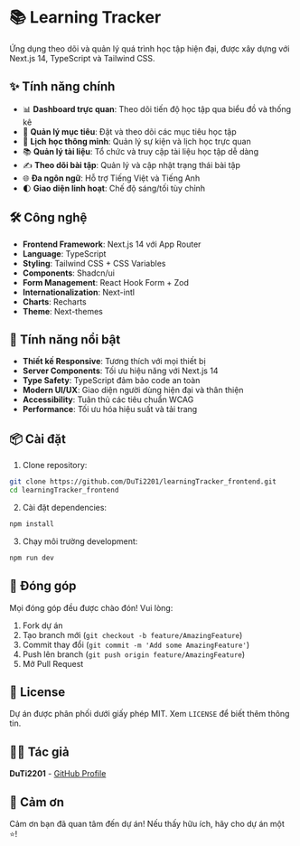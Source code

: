 # 📚 Learning Tracker

Ứng dụng theo dõi và quản lý quá trình học tập hiện đại, được xây dựng với Next.js 14, TypeScript và Tailwind CSS.

## ✨ Tính năng chính

- 📊 **Dashboard trực quan**: Theo dõi tiến độ học tập qua biểu đồ và thống kê
- 🎯 **Quản lý mục tiêu**: Đặt và theo dõi các mục tiêu học tập
- 📅 **Lịch học thông minh**: Quản lý sự kiện và lịch học trực quan
- 📚 **Quản lý tài liệu**: Tổ chức và truy cập tài liệu học tập dễ dàng
- ✍️ **Theo dõi bài tập**: Quản lý và cập nhật trạng thái bài tập
- 🌐 **Đa ngôn ngữ**: Hỗ trợ Tiếng Việt và Tiếng Anh
- 🌓 **Giao diện linh hoạt**: Chế độ sáng/tối tùy chỉnh

## 🛠️ Công nghệ

- **Frontend Framework**: Next.js 14 với App Router
- **Language**: TypeScript
- **Styling**: Tailwind CSS + CSS Variables
- **Components**: Shadcn/ui
- **Form Management**: React Hook Form + Zod
- **Internationalization**: Next-intl
- **Charts**: Recharts
- **Theme**: Next-themes

## 🚀 Tính năng nổi bật

- **Thiết kế Responsive**: Tương thích với mọi thiết bị
- **Server Components**: Tối ưu hiệu năng với Next.js 14
- **Type Safety**: TypeScript đảm bảo code an toàn
- **Modern UI/UX**: Giao diện người dùng hiện đại và thân thiện
- **Accessibility**: Tuân thủ các tiêu chuẩn WCAG
- **Performance**: Tối ưu hóa hiệu suất và tải trang

## 📦 Cài đặt

1. Clone repository:
```bash
git clone https://github.com/DuTi2201/learningTracker_frontend.git
cd learningTracker_frontend
```

2. Cài đặt dependencies:
```bash
npm install
```

3. Chạy môi trường development:
```bash
npm run dev
```

## 🤝 Đóng góp

Mọi đóng góp đều được chào đón! Vui lòng:

1. Fork dự án
2. Tạo branch mới (`git checkout -b feature/AmazingFeature`)
3. Commit thay đổi (`git commit -m 'Add some AmazingFeature'`)
4. Push lên branch (`git push origin feature/AmazingFeature`)
5. Mở Pull Request

## 📄 License

Dự án được phân phối dưới giấy phép MIT. Xem `LICENSE` để biết thêm thông tin.

## 👨‍💻 Tác giả

**DuTi2201** - [GitHub Profile](https://github.com/DuTi2201)

## 🙏 Cảm ơn

Cảm ơn bạn đã quan tâm đến dự án! Nếu thấy hữu ích, hãy cho dự án một ⭐️! 